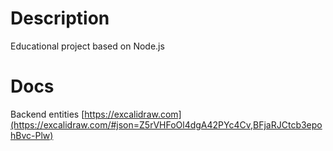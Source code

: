 # Description

Educational project based on Node.js

# Docs

Backend entities [https://excalidraw.com](https://excalidraw.com/#json=Z5rVHFoOl4dgA42PYc4Cv,BFjaRJCtcb3epohBvc-Plw)

